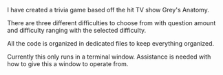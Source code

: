 I have created a trivia game based off the hit TV show Grey's Anatomy.

There are three different difficulties to choose from with question amount and difficulty ranging with the selected difficulty. 

All the code is organized in dedicated files to keep everything organized.

Currently this only runs in a terminal window. Assistance is needed with how to give this a window to operate from. 
